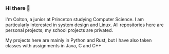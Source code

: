 ### Hi there 👋

I'm Colton, a junior at Princeton studying Computer Science. I am particularly interested in system design and Linux. 
All repositories here are personal projects; my school projects are privated.

My projects here are mainly in Python and Rust, but I have also taken classes with assignments in Java, C and C++


